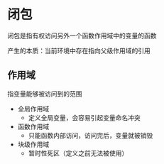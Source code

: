 # 闭包

闭包是指有权访问另外一个函数作用域中的变量的函数

产生的本质：当前环境中存在指向父级作用域的引用

## 作用域

指变量能够被访问到的范围

- 全局作用域
  - 定义全局变量，会容易引起变量命名冲突
- 函数作用域
  - 只能函数内部访问，访问完后，变量就被销毁
- 块级作用域
  - 暂时性死区（定义之前无法被使用）
